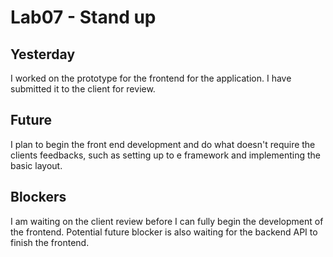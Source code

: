 # Lab07 - Stand up

## Yesterday

I worked on the prototype for the frontend for the application. I have submitted it to the client for review.

## Future 

I plan to begin the front end development and do what doesn't require the clients feedbacks, such as setting up to e framework and implementing the basic layout.

## Blockers

I am waiting on the client review before I can fully begin the development of the frontend. Potential future blocker is also waiting for the backend API to finish the frontend.


